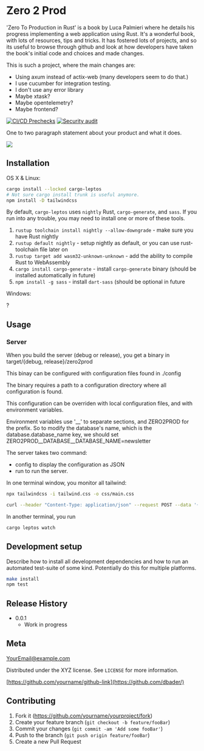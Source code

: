 # Zero 2 Prod

'Zero To Production in Rust' is a book by Luca Palmieri where he details his progress
implementing a web application using Rust. It's a wonderful book, with lots of resources,
tips and tricks. It has fostered lots of projects, and so its useful to browse through
github and look at how developers have taken the book's initial code and choices and made
changes.

This is such a project, where the main changes are:
* Using axum instead of actix-web (many developers seem to do that.)
* I use cucumber for integration testing.
* I don't use any error library
* Maybe xtask?
* Maybe opentelemetry?
* Maybe frontend?


[![CI/CD Prechecks](https://github.com/crocme10/zero2prod/actions/workflows/general.yml/badge.svg)](https://github.com/crocme10/zero2prod/actions/workflows/general.yml)
[![Security audit](https://github.com/crocme10/zero2prod/actions/workflows/audit.yml/badge.svg)](https://github.com/crocme10/zero2prod/actions/workflows/audit.yml)

One to two paragraph statement about your product and what it does.

![](header.png)

## Installation

OS X & Linux:

```sh
cargo install --locked cargo-leptos
# Not sure cargo install trunk is useful anymore.
npm install -D tailwindcss
```

By default, `cargo-leptos` uses `nightly` Rust, `cargo-generate`, and `sass`. If
you run into any trouble, you may need to install one or more of these tools.

1. `rustup toolchain install nightly --allow-downgrade` - make sure you have
   Rust nightly
2. `rustup default nightly` - setup nightly as default, or you can use
   rust-toolchain file later on
3. `rustup target add wasm32-unknown-unknown` - add the ability to compile Rust
   to WebAssembly
4. `cargo install cargo-generate` - install `cargo-generate` binary (should be
   installed automatically in future)
5. `npm install -g sass` - install `dart-sass` (should be optional in future

Windows:

?

## Usage

### Server

When you build the server (debug or release), you get a binary in target/{debug, release}/zero2prod

This binay can be configured with configuration files found in ./config

The binary requires a path to a configuration directory where all configuration is found.

This configuration can be overriden with local configuration files, and with environment variables.

Environment variables use '__' to separate sections, and ZERO2PROD for the prefix. So to modify the 
database's name, which is the database.database_name key, we should set ZERO2PROD__DATABASE__DATABASE_NAME=newsletter

The server takes two command:
* config to display the configuration as JSON
* run to run the server.


In one terminal window, you monitor all tailwind:

```sh
npx tailwindcss -i tailwind.css -o css/main.css
```

```sh
curl --header "Content-Type: application/json" --request POST --data '{"username": "alice", "email": "alice@acme.inc"}' http://localhost:8082/subscriptions
```
In another terminal, you run 

```sh
cargo leptos watch
```

## Development setup

Describe how to install all development dependencies and how to run an automated
test-suite of some kind. Potentially do this for multiple platforms.

```sh
make install
npm test
```

## Release History

- 0.0.1
  - Work in progress

## Meta

YourEmail@example.com

Distributed under the XYZ license. See `LICENSE` for more information.

[https://github.com/yourname/github-link](https://github.com/dbader/)

## Contributing

1. Fork it (<https://github.com/yourname/yourproject/fork>)
2. Create your feature branch (`git checkout -b feature/fooBar`)
3. Commit your changes (`git commit -am 'Add some fooBar'`)
4. Push to the branch (`git push origin feature/fooBar`)
5. Create a new Pull Request

<!-- Markdown link & img dfn's -->

[npm-image]: https://img.shields.io/npm/v/datadog-metrics.svg?style=flat-square
[npm-url]: https://npmjs.org/package/datadog-metrics
[npm-downloads]:
  https://img.shields.io/npm/dm/datadog-metrics.svg?style=flat-square
[travis-image]:
  https://img.shields.io/travis/dbader/node-datadog-metrics/master.svg?style=flat-square
[travis-url]: https://travis-ci.org/dbader/node-datadog-metrics
[wiki]: https://github.com/yourname/yourproject/wiki
